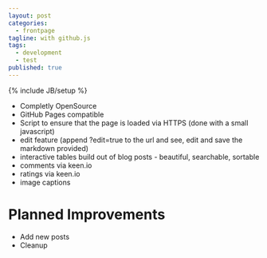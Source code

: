 ```yaml
---
layout: post
categories: 
  - frontpage
tagline: with github.js
tags: 
  - development
  - test
published: true
---
```


{% include JB/setup %}

- Completly OpenSource
- GitHub Pages compatible
- Script to ensure that the page is loaded via HTTPS (done with a small javascript)
- edit feature (append ?edit=true to the url and see, edit and save the markdown provided)
- interactive tables build out of blog posts - beautiful, searchable, sortable
- comments via keen.io
- ratings via keen.io
- image captions

# Planned Improvements
- Add new posts
- Cleanup